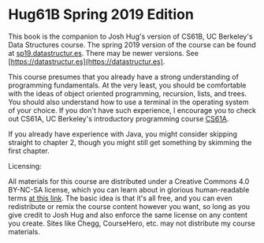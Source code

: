 # Hug61B Spring 2019 Edition

This book is the companion to Josh Hug's version of CS61B, UC Berkeley's Data Structures course. The spring 2019 version of the course can be found at [sp19.datastructur.es](https://sp19.datastructur.es/). There may be newer versions. See [https://datastructur.es](https://datastructur.es).

This course presumes that you already have a strong understanding of programming fundamentals. At the very least, you should be comfortable with the ideas of object oriented programming, recursion, lists, and trees. You should also understand how to use a terminal in the operating system of your choice. If you don't have such experience, I encourage you to check out CS61A, UC Berkeley's introductory programming course [CS61A](http://cs61a.org/).

If you already have experience with Java, you might consider skipping straight to chapter 2, though you might still get something by skimming the first chapter.

Licensing:

All materials for this course are distributed under a Creative Commons 4.0 BY-NC-SA license, which you can learn about in glorious human-readable terms [at this link](https://creativecommons.org/licenses/by-nc-sa/4.0/). The basic idea is that it's all free, and you can even redistribute or remix the course content however you want, so long as you give credit to Josh Hug and also enforce the same license on any content you create. Sites like Chegg, CourseHero, etc. may not distribute my course materials.

